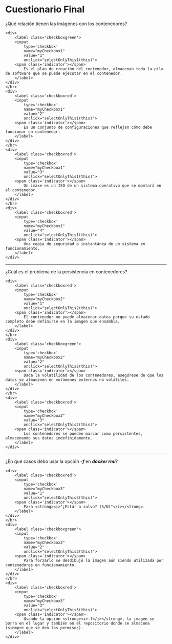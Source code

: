 # Cuestionario Final

¿Qué relación tienen las imágenes con los contenedores?

> <div class='checkboxes'>
    <div>
        <label class='checkboxgreen'>
        <input
            type='checkbox'
            name="myCheckbox1"
            value="1"
            onclick="selectOnlyThis1(this)">
        <span class='indicator'></span>
            Es el plan de creación del contenedor, almacenan toda la pila de software que se puede ejecutar en el contenedor.
        </label>
    </div>
    </br>
    <div>
        <label class='checkboxred'>
        <input
            type='checkbox'
            name="myCheckbox1"
            value="2"
            onclick="selectOnlyThis1(this)">
        <span class='indicator'></span>
            Es un conjunto de configuraciones que reflejan cómo debe funcionar un contenedor.
        </label>
    </div>
    </br>
    <div>
        <label class='checkboxred'>
        <input
            type='checkbox'
            name="myCheckbox1"
            value="3"
            onclick="selectOnlyThis1(this)">
        <span class='indicator'></span>
            Un imaxe es un ISO de un sistema operativo que se montará en el contenedor. 
        </label>
    </div>
    </br>
    <div>
        <label class='checkboxred'>
        <input
            type='checkbox'
            name="myCheckbox1"
            value="4"
            onclick="selectOnlyThis1(this)">
        <span class='indicator'></span>
            Una copia de seguridad o instantánea de un sistema en funcionamiento.
        </label>
    </div>
</div>

---

¿Cuál es el problema de la persistencia en contenedores?

> <div class='checkboxes'>
    <div>
        <label class='checkboxred'>
        <input
            type='checkbox'
            name="myCheckbox2"
            value="1"
            onclick="selectOnlyThis2(this)">
        <span class='indicator'></span>
            El contenedor no puede almacenar datos porque su estado completo debe definirse en la imagen que ensambla.
        </label>
    </div>
    </br>
    <div>
        <label class='checkboxgreen'>
        <input
            type='checkbox'
            name="myCheckbox2"
            value="2"
            onclick="selectOnlyThis2(this)">
        <span class='indicator'></span>
            Dada la volatilidad de los contenedores, asegúrese de que los datos se almacenen en volúmenes externos no volátiles. 
        </label>
    </div>
    </br>
    <div>
        <label class='checkboxred'>
        <input
            type='checkbox'
            name="myCheckbox2"
            value="3"
            onclick="selectOnlyThis2(this)">
        <span class='indicator'></span>
            Los contenedores se pueden marcar como persistentes, almacenando sus datos indefinidamente.
        </label>
    </div>
</div>

---

¿En qué casos debo usar la opción _**-f**_ en _**docker rmi**_?

> <div class='checkboxes'>
    <div>
        <label class='checkboxred'>
        <input
            type='checkbox'
            name="myCheckbox3"
            value="1"
            onclick="selectOnlyThis3(this)">
        <span class='indicator'></span>
            Para <strong><i>"¿Estár a salvo? (S/N)"</i></strong>.
        </label>
    </div>
    </br>
    <div>
        <label class='checkboxgreen'>
        <input
            type='checkbox'
            name="myCheckbox3"
            value="2"
            onclick="selectOnlyThis3(this)">
        <span class='indicator'></span>
            Para forzarlo se desdibujó la imagen aún siendo utilizada por contenedores en funcionamiento.
        </label>
    </div>
    </br>
    <div>
        <label class='checkboxred'>
        <input
            type='checkbox'
            name="myCheckbox3"
            value="3"
            onclick="selectOnlyThis3(this)">
        <span class='indicator'></span>
            Usando la opción <strong><i>-f</i></strong>, la imagen se borra en el lugar y también en el repositorio donde se almacena (siempre que se den los permisos).
        </label>
    </div>
</div>